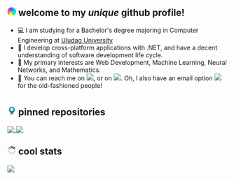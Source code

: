 ## <img src="https://raw.githubusercontent.com/fybalaban/fybalaban/master/welcome.gif" width="20px"> welcome to my _unique_ github profile!

 - 💻 I am studying for a Bachelor's degree majoring in Computer Engineering at [Uludag University](http://uludag.edu.tr/)
 - 🥼 I develop cross-platform applications with .NET, and have a decent understanding of software development life cycle.
 - 📜 My primary interests are Web Development, Machine Learning, Neural Networks, and Mathematics.
 - 🔎 You can reach me on [<img src="https://cdn.svgporn.com/logos/twitter.svg" width="20px">](https://twitter.com/feritdegil "My Twitter Profile"), or on [<img src="https://cdn.svgporn.com/logos/linkedin-icon.svg" width="20px">](https://www.linkedin.com/in/ferityigitbalaban/ "My LinkedIn Profile"). Oh, I also have an email option [<img src="https://cdn.svgporn.com/logos/google-gmail.svg" width="20px">](mailto:ferityigitbalaban@gmail.com "Email me!") for the old-fashioned people!

## <img src="https://raw.githubusercontent.com/fybalaban/fybalaban/master/pinned.gif" width="20px"> pinned repositories
<a href="https://github.com/fybalaban/sozluk">
  <img align="center" src="https://github-readme-stats.vercel.app/api/pin/?username=fybalaban&repo=sozluk&theme=highcontrast&show_owner=true" />
</a>
<a href="https://github.com/fybalaban/processor">
  <img align="center" src="https://github-readme-stats.vercel.app/api/pin/?username=fybalaban&repo=processor&theme=highcontrast&show_owner=true" />
</a>

## <img src="https://raw.githubusercontent.com/fybalaban/fybalaban/master/stats.gif" width="20px"> cool stats
  <img align="center" src="https://github-readme-stats.vercel.app/api?username=fybalaban&show_icons=true&line_height=20&hide=contribs&count_private=true&include_all_commits=true&theme=highcontrast" />
